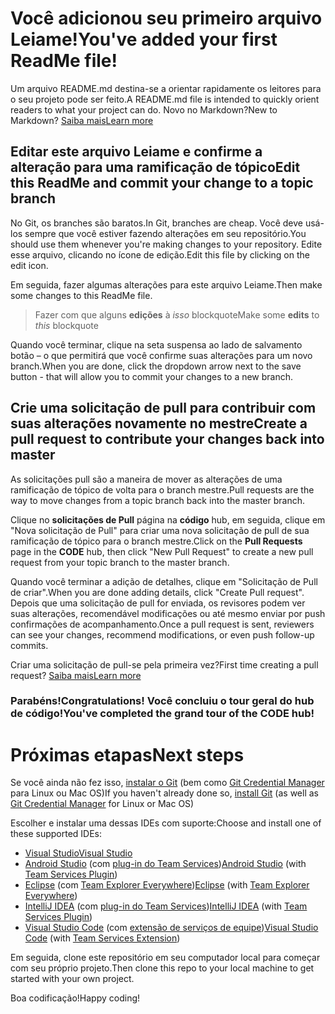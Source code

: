 # <a name="youve-added-your-first-readme-file"></a><span data-ttu-id="dea29-101">Você adicionou seu primeiro arquivo Leiame!</span><span class="sxs-lookup"><span data-stu-id="dea29-101">You've added your first ReadMe file!</span></span>
<span data-ttu-id="dea29-102">Um arquivo README.md destina-se a orientar rapidamente os leitores para o seu projeto pode ser feito.</span><span class="sxs-lookup"><span data-stu-id="dea29-102">A README.md file is intended to quickly orient readers to what your project can do.</span></span>  <span data-ttu-id="dea29-103">Novo no Markdown?</span><span class="sxs-lookup"><span data-stu-id="dea29-103">New to Markdown?</span></span> [<span data-ttu-id="dea29-104">Saiba mais</span><span class="sxs-lookup"><span data-stu-id="dea29-104">Learn more</span></span>](https://go.microsoft.com/fwlink/p/?LinkId=524306&clcid=0x409)

## <a name="edit-this-readme-and-commit-your-change-to-a-topic-branch"></a><span data-ttu-id="dea29-105">Editar este arquivo Leiame e confirme a alteração para uma ramificação de tópico</span><span class="sxs-lookup"><span data-stu-id="dea29-105">Edit this ReadMe and commit your change to a topic branch</span></span>
<span data-ttu-id="dea29-106">No Git, os branches são baratos.</span><span class="sxs-lookup"><span data-stu-id="dea29-106">In Git, branches are cheap.</span></span>  <span data-ttu-id="dea29-107">Você deve usá-los sempre que você estiver fazendo alterações em seu repositório.</span><span class="sxs-lookup"><span data-stu-id="dea29-107">You should use them whenever you're making changes to your repository.</span></span>  <span data-ttu-id="dea29-108">Edite esse arquivo, clicando no ícone de edição.</span><span class="sxs-lookup"><span data-stu-id="dea29-108">Edit this file by clicking on the edit icon.</span></span>

<span data-ttu-id="dea29-109">Em seguida, fazer algumas alterações para este arquivo Leiame.</span><span class="sxs-lookup"><span data-stu-id="dea29-109">Then make some changes to this ReadMe file.</span></span>

> <span data-ttu-id="dea29-110">Fazer com que alguns **edições** à _isso_ blockquote</span><span class="sxs-lookup"><span data-stu-id="dea29-110">Make some **edits** to _this_ blockquote</span></span>

<span data-ttu-id="dea29-111">Quando você terminar, clique na seta suspensa ao lado de salvamento botão – o que permitirá que você confirme suas alterações para um novo branch.</span><span class="sxs-lookup"><span data-stu-id="dea29-111">When you are done, click the dropdown arrow next to the save button - that will allow you to commit your changes to a new branch.</span></span>

## <a name="create-a-pull-request-to-contribute-your-changes-back-into-master"></a><span data-ttu-id="dea29-112">Crie uma solicitação de pull para contribuir com suas alterações novamente no mestre</span><span class="sxs-lookup"><span data-stu-id="dea29-112">Create a pull request to contribute your changes back into master</span></span>
<span data-ttu-id="dea29-113">As solicitações pull são a maneira de mover as alterações de uma ramificação de tópico de volta para o branch mestre.</span><span class="sxs-lookup"><span data-stu-id="dea29-113">Pull requests are the way to move changes from a topic branch back into the master branch.</span></span>

<span data-ttu-id="dea29-114">Clique no **solicitações de Pull** página na **código** hub, em seguida, clique em "Nova solicitação de Pull" para criar uma nova solicitação de pull de sua ramificação de tópico para o branch mestre.</span><span class="sxs-lookup"><span data-stu-id="dea29-114">Click on the **Pull Requests** page in the **CODE** hub, then click "New Pull Request" to create a new pull request from your topic branch to the master branch.</span></span>

<span data-ttu-id="dea29-115">Quando você terminar a adição de detalhes, clique em "Solicitação de Pull de criar".</span><span class="sxs-lookup"><span data-stu-id="dea29-115">When you are done adding details, click "Create Pull request".</span></span> <span data-ttu-id="dea29-116">Depois que uma solicitação de pull for enviada, os revisores podem ver suas alterações, recomendável modificações ou até mesmo enviar por push confirmações de acompanhamento.</span><span class="sxs-lookup"><span data-stu-id="dea29-116">Once a pull request is sent, reviewers can see your changes, recommend modifications, or even push follow-up commits.</span></span>

<span data-ttu-id="dea29-117">Criar uma solicitação de pull-se pela primeira vez?</span><span class="sxs-lookup"><span data-stu-id="dea29-117">First time creating a pull request?</span></span>  [<span data-ttu-id="dea29-118">Saiba mais</span><span class="sxs-lookup"><span data-stu-id="dea29-118">Learn more</span></span>](https://go.microsoft.com/fwlink/?LinkId=533211&clcid=0x409)

### <a name="congratulations-youve-completed-the-grand-tour-of-the-code-hub"></a><span data-ttu-id="dea29-119">Parabéns!</span><span class="sxs-lookup"><span data-stu-id="dea29-119">Congratulations!</span></span> <span data-ttu-id="dea29-120">Você concluiu o tour geral do hub de código!</span><span class="sxs-lookup"><span data-stu-id="dea29-120">You've completed the grand tour of the CODE hub!</span></span>

# <a name="next-steps"></a><span data-ttu-id="dea29-121">Próximas etapas</span><span class="sxs-lookup"><span data-stu-id="dea29-121">Next steps</span></span>

<span data-ttu-id="dea29-122">Se você ainda não fez isso, [instalar o Git](https://git-scm.com/downloads) (bem como [Git Credential Manager](https://java.visualstudio.com/Downloads/gitcredentialmanager/Index) para Linux ou Mac OS)</span><span class="sxs-lookup"><span data-stu-id="dea29-122">If you haven't already done so, [install Git](https://git-scm.com/downloads) (as well as [Git Credential Manager](https://java.visualstudio.com/Downloads/gitcredentialmanager/Index) for Linux or Mac OS)</span></span>

<span data-ttu-id="dea29-123">Escolher e instalar uma dessas IDEs com suporte:</span><span class="sxs-lookup"><span data-stu-id="dea29-123">Choose and install one of these supported IDEs:</span></span>
* [<span data-ttu-id="dea29-124">Visual Studio</span><span class="sxs-lookup"><span data-stu-id="dea29-124">Visual Studio</span></span>](https://go.microsoft.com/fwlink/?LinkId=309297&clcid=0x409&slcid=0x409)
* <span data-ttu-id="dea29-125">[Android Studio](https://developer.android.com/studio) (com [plug-in do Team Services](https://java.visualstudio.com/Downloads/intellijplugin/Index))</span><span class="sxs-lookup"><span data-stu-id="dea29-125">[Android Studio](https://developer.android.com/studio) (with [Team Services Plugin](https://java.visualstudio.com/Downloads/intellijplugin/Index))</span></span>
* <span data-ttu-id="dea29-126">[Eclipse](https://www.eclipse.org/downloads) (com [Team Explorer Everywhere](https://java.visualstudio.com/Downloads/eclipseplugin/Index))</span><span class="sxs-lookup"><span data-stu-id="dea29-126">[Eclipse](https://www.eclipse.org/downloads) (with [Team Explorer Everywhere](https://java.visualstudio.com/Downloads/eclipseplugin/Index))</span></span>
* <span data-ttu-id="dea29-127">[IntelliJ IDEA](https://www.jetbrains.com/idea/download) (com [plug-in do Team Services](https://java.visualstudio.com/Downloads/intellijplugin/Index))</span><span class="sxs-lookup"><span data-stu-id="dea29-127">[IntelliJ IDEA](https://www.jetbrains.com/idea/download) (with [Team Services Plugin](https://java.visualstudio.com/Downloads/intellijplugin/Index))</span></span>
* <span data-ttu-id="dea29-128">[Visual Studio Code](https://code.visualstudio.com/Download) (com [extensão de serviços de equipe](https://java.visualstudio.com/Downloads/visualstudiocode/Index))</span><span class="sxs-lookup"><span data-stu-id="dea29-128">[Visual Studio Code](https://code.visualstudio.com/Download) (with [Team Services Extension](https://java.visualstudio.com/Downloads/visualstudiocode/Index))</span></span>

<span data-ttu-id="dea29-129">Em seguida, clone este repositório em seu computador local para começar com seu próprio projeto.</span><span class="sxs-lookup"><span data-stu-id="dea29-129">Then clone this repo to your local machine to get started with your own project.</span></span>
  
<span data-ttu-id="dea29-130">Boa codificação!</span><span class="sxs-lookup"><span data-stu-id="dea29-130">Happy coding!</span></span>